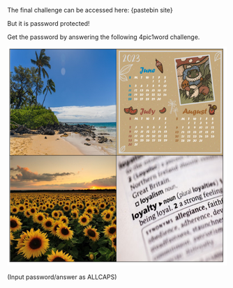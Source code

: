 The final challenge can be accessed here:
{pastebin site}

But it is password protected!

Get the password by answering the following 4pic1word challenge.

![alt text](https://github.com/6bumB/themeba/blob/main/4pics1word.png?raw=true)

(Input password/answer as ALLCAPS)
